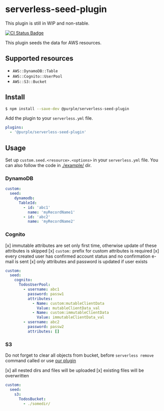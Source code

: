 # serverless-seed-plugin

This plugin is still in WIP and non-stable.

[![CI Status Badge](https://circleci.com/gh/purple-technology/serverless-seed-plugin.svg?style=svg)](https://github.com/purple-technology/serverless-seed-plugin)

This plugin seeds the data for AWS resources.

## Supported resources

- `AWS::DynamoDB::Table`
- `AWS::Cognito::UserPool`
- `AWS::S3::Bucket`

## Install

```sh
$ npm install --save-dev @purple/serverless-seed-plugin
```

Add the plugin to your `serverless.yml` file.

```yml
plugins:
  - '@purple/serverless-seed-plugin'
```

## Usage

Set up `custom.seed.<resource>.<options>` in your `serverless.yml` file. You can also follow the code in [./example/](./example) dir.

### DynamoDB

```yml
custom:
  seed:
    dynamodb:
      TableId:
        - id: 'abc1'
          name: 'myRecordName1'
        - id: 'abc2'
          name: 'myRecordName2'
```

### Cognito

[x] immutable attributes are set only first time, otherwise update of these attributes is skipped
[x] `custom:` prefix for custom attributes is required
[x] every created user has confirmed account status and no confirmation e-mail is sent
[x] only attributes and password is updated if user exists

```yml
custom:
  seed:
    cognito:
      TodosUserPool:
        - username: abc1
          password: passw1
          attributes:
            - Name: custom:mutableClientData
              Value: mutableClientData_val
            - Name: custom:immutableClientData
              Value: immutableClientData_val
        - username: abc2
          password: passw2
          attributes: []
```

### S3

Do not forget to clear all objects from bucket, before `serverless remove` command called or use [our plugin](https://github.com/purple-technology/serverless-s3-remover)

[x] all nested dirs and files will be uploaded
[x] existing files will be overwritten

```yml
custom:
  seed:
    s3:
      TodosBucket:
        - ./somedir/
```
